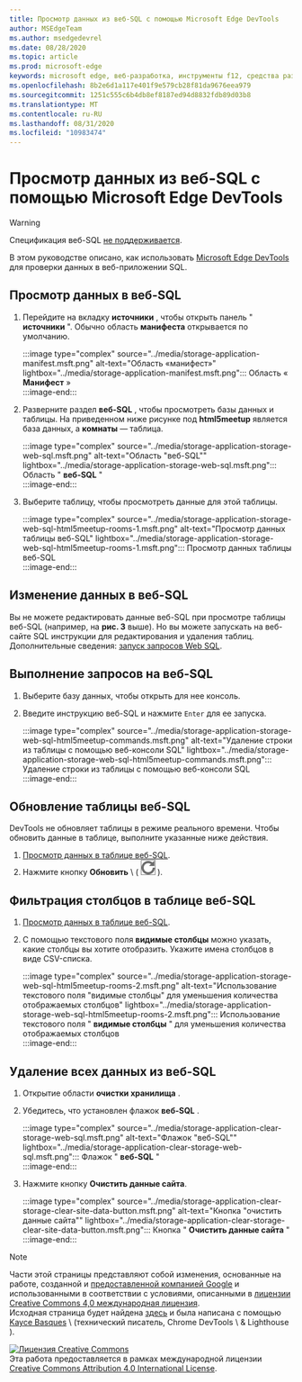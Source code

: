 ```yaml
---
title: Просмотр данных из веб-SQL с помощью Microsoft Edge DevTools
author: MSEdgeTeam
ms.author: msedgedevrel
ms.date: 08/28/2020
ms.topic: article
ms.prod: microsoft-edge
keywords: microsoft edge, веб-разработка, инструменты f12, средства разработчика
ms.openlocfilehash: 8b2e6d1a117e401f9e579cb28f81da9676eea979
ms.sourcegitcommit: 1251c555c6b4db8ef8187ed94d8832fdb89d03b8
ms.translationtype: MT
ms.contentlocale: ru-RU
ms.lasthandoff: 08/31/2020
ms.locfileid: "10983474"
---
```

<!-- Copyright Kayce Basques 

   Licensed under the Apache License, Version 2.0 (the "License");
   you may not use this file except in compliance with the License.
   You may obtain a copy of the License at

       https://www.apache.org/licenses/LICENSE-2.0

   Unless required by applicable law or agreed to in writing, software
   distributed under the License is distributed on an "AS IS" BASIS,
   WITHOUT WARRANTIES OR CONDITIONS OF ANY KIND, either express or implied.
   See the License for the specific language governing permissions and
   limitations under the License.  -->





# Просмотр данных из веб-SQL с помощью Microsoft Edge DevTools   



> [!WARNING]
> Спецификация веб-SQL [не поддерживается][W3CWebSQLStatus].  

В этом руководстве описано, как использовать [Microsoft Edge DevTools][MicrosoftEdgeDevTools] для проверки данных в веб-приложении SQL.  

## Просмотр данных в веб-SQL   

1.  Перейдите на вкладку **источники** , чтобы открыть панель " **источники** ".  Обычно область **манифеста** открывается по умолчанию.  
    
    :::image type="complex" source="../media/storage-application-manifest.msft.png" alt-text="Область «манифест»" lightbox="../media/storage-application-manifest.msft.png":::
       Область « **Манифест** »  
    :::image-end:::  
    
1.  Разверните раздел **веб-SQL** , чтобы просмотреть базы данных и таблицы.  На приведенном ниже рисунке под **html5meetup** является база данных, а **комнаты** — таблица.  
    
    :::image type="complex" source="../media/storage-application-storage-web-sql.msft.png" alt-text="Область "веб-SQL"" lightbox="../media/storage-application-storage-web-sql.msft.png":::
       Область " **веб-SQL** "  
    :::image-end:::  
    
1.  Выберите таблицу, чтобы просмотреть данные для этой таблицы.  
    
    :::image type="complex" source="../media/storage-application-storage-web-sql-html5meetup-rooms-1.msft.png" alt-text="Просмотр данных таблицы веб-SQL" lightbox="../media/storage-application-storage-web-sql-html5meetup-rooms-1.msft.png":::
       Просмотр данных таблицы веб-SQL  
    :::image-end:::  
    
## Изменение данных в веб-SQL   

Вы не можете редактировать данные веб-SQL при просмотре таблицы веб-SQL (например, на **рис. 3** выше).  Но вы можете запускать на веб-сайте SQL инструкции для редактирования и удаления таблиц.  Дополнительные сведения: [запуск запросов Web SQL](#run-web-sql-queries).  

## Выполнение запросов на веб-SQL   

1.  Выберите базу данных, чтобы открыть для нее консоль.  
1.  Введите инструкцию веб-SQL и нажмите `Enter` для ее запуска.  
    
    :::image type="complex" source="../media/storage-application-storage-web-sql-html5meetup-commands.msft.png" alt-text="Удаление строки из таблицы с помощью веб-консоли SQL" lightbox="../media/storage-application-storage-web-sql-html5meetup-commands.msft.png":::
       Удаление строки из таблицы с помощью веб-консоли SQL  
    :::image-end:::  
    
## Обновление таблицы веб-SQL   

DevTools не обновляет таблицы в режиме реального времени.  Чтобы обновить данные в таблице, выполните указанные ниже действия.  

1.  [Просмотр данных в таблице веб-SQL](#view-web-sql-data).  
1.  Нажмите кнопку **Обновить** \ ( ![ обновить ][ImageRefreshIcon] \).  
    
## Фильтрация столбцов в таблице веб-SQL   

1.  [Просмотр данных в таблице веб-SQL](#view-web-sql-data).  
1.  С помощью текстового поля **видимые столбцы** можно указать, какие столбцы вы хотите отобразить.  Укажите имена столбцов в виде CSV-списка.  
    
    :::image type="complex" source="../media/storage-application-storage-web-sql-html5meetup-rooms-2.msft.png" alt-text="Использование текстового поля "видимые столбцы" для уменьшения количества отображаемых столбцов" lightbox="../media/storage-application-storage-web-sql-html5meetup-rooms-2.msft.png":::
       Использование текстового поля " **видимые столбцы** " для уменьшения количества отображаемых столбцов  
    :::image-end:::  
    
## Удаление всех данных из веб-SQL   

1.  Открытие области **очистки хранилища** .  
1.  Убедитесь, что установлен флажок **веб-SQL** .  
    
    :::image type="complex" source="../media/storage-application-clear-storage-web-sql.msft.png" alt-text="Флажок "веб-SQL"" lightbox="../media/storage-application-clear-storage-web-sql.msft.png":::
       Флажок " **веб-SQL** "  
    :::image-end:::  
    
1.  Нажмите кнопку **Очистить данные сайта**.  
    
    :::image type="complex" source="../media/storage-application-clear-storage-clear-site-data-button.msft.png" alt-text="Кнопка "очистить данные сайта"" lightbox="../media/storage-application-clear-storage-clear-site-data-button.msft.png":::
       Кнопка " **Очистить данные сайта** "  
    :::image-end:::  
    
<!--  
 


-->  

<!-- image links -->  

[ImageRefreshIcon]: ../media/refresh-icon.msft.png  

<!-- links -->  

[MicrosoftEdgeDevTools]: ../../devtools-guide-chromium.md "Инструменты разработчика Microsoft EDGE (Chromium) | Документы Microsoft"  

[W3CWebSQLStatus]: https://w3.org/TR/webdatabase/#status-of-this-document "База данных веб-SQL | PNG"  

> [!NOTE]
> Части этой страницы представляют собой изменения, основанные на работе, созданной и [предоставленной компанией Google][GoogleSitePolicies] и использованными в соответствии с условиями, описанными в [лицензии Creative Commons 4,0 международная лицензия][CCA4IL].  
> Исходная страница будет найдена [здесь](https://developers.google.com/web/tools/chrome-devtools/storage/websql) и была написана с помощью [Kayce Basques][KayceBasques] \ (технический писатель, Chrome DevTools \ & Lighthouse \).  

[![Лицензия Creative Commons][CCby4Image]][CCA4IL]  
Эта работа предоставляется в рамках международной лицензии [Creative Commons Attribution 4.0 International License][CCA4IL].  

[CCA4IL]: https://creativecommons.org/licenses/by/4.0  
[CCby4Image]: https://i.creativecommons.org/l/by/4.0/88x31.png  
[GoogleSitePolicies]: https://developers.google.com/terms/site-policies  
[KayceBasques]: https://developers.google.com/web/resources/contributors/kaycebasques  
